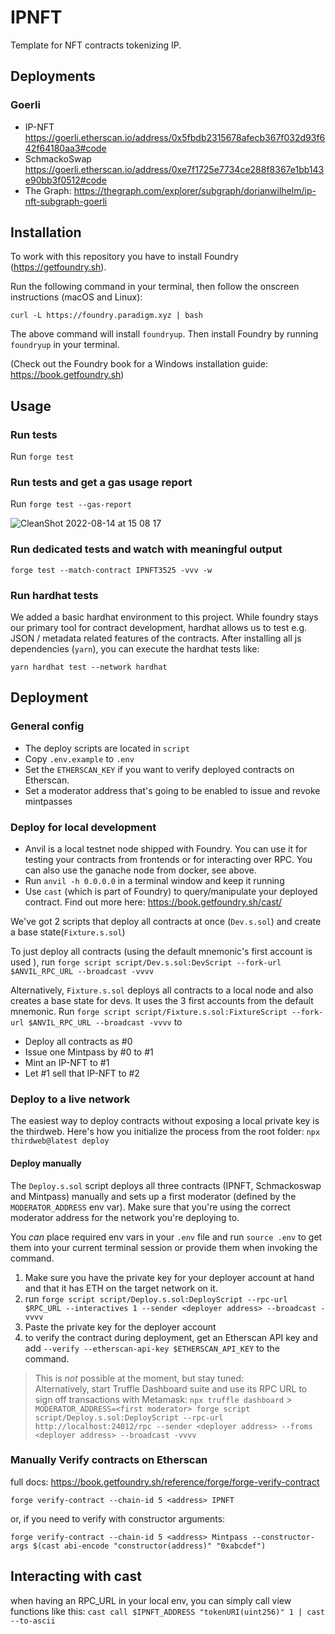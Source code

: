 # IPNFT

Template for NFT contracts tokenizing IP.

## Deployments

### Goerli

- IP-NFT <https://goerli.etherscan.io/address/0x5fbdb2315678afecb367f032d93f642f64180aa3#code>
- SchmackoSwap <https://goerli.etherscan.io/address/0xe7f1725e7734ce288f8367e1bb143e90bb3f0512#code>
- The Graph: <https://thegraph.com/explorer/subgraph/dorianwilhelm/ip-nft-subgraph-goerli>

## Installation

To work with this repository you have to install Foundry (<https://getfoundry.sh>).

Run the following command in your terminal, then follow the onscreen instructions (macOS and Linux):

`curl -L https://foundry.paradigm.xyz | bash`

The above command will install `foundryup`. Then install Foundry by running `foundryup` in your terminal.

(Check out the Foundry book for a Windows installation guide: <https://book.getfoundry.sh>)

## Usage

### Run tests

Run `forge test`

### Run tests and get a gas usage report

Run `forge test --gas-report`

![CleanShot 2022-08-14 at 15 08 17](https://user-images.githubusercontent.com/86414213/184538476-20c8ff24-4714-44bf-a618-f6176cabd03c.png)

### Run dedicated tests and watch with meaningful output

`forge test --match-contract IPNFT3525 -vvv -w`

### Run hardhat tests

We added a basic hardhat environment to this project. While foundry stays our primary tool for contract development, hardhat allows us to test e.g. JSON / metadata related features of the contracts. After installing all js dependencies (`yarn`), you can execute the hardhat tests like:

`yarn hardhat test --network hardhat`

## Deployment

### General config

- The deploy scripts are located in `script`
- Copy `.env.example` to `.env`
- Set the `ETHERSCAN_KEY` if you want to verify deployed contracts on Etherscan.
- Set a moderator address that's going to be enabled to issue and revoke mintpasses

### Deploy for local development

- Anvil is a local testnet node shipped with Foundry. You can use it for testing your contracts from frontends or for interacting over RPC. You can also use the ganache node from docker, see above.
- Run `anvil -h 0.0.0.0` in a terminal window and keep it running
- Use `cast` (which is part of Foundry) to query/manipulate your deployed contract. Find out more here: <https://book.getfoundry.sh/cast/>

We've got 2 scripts that deploy all contracts at once (`Dev.s.sol`) and create a base state(`Fixture.s.sol`)

To just deploy all contracts (using the default mnemonic's first account is used ), run `forge script script/Dev.s.sol:DevScript --fork-url $ANVIL_RPC_URL --broadcast -vvvv`

Alternatively, `Fixture.s.sol` deploys all contracts to a local node and also creates a base state for devs. It uses the 3 first accounts from the default mnemonic. Run `forge script script/Fixture.s.sol:FixtureScript --fork-url $ANVIL_RPC_URL --broadcast -vvvv` to

- Deploy all contracts as #0
- Issue one Mintpass by #0 to #1
- Mint an IP-NFT to #1
- Let #1 sell that IP-NFT to #2

### Deploy to a live network

The easiest way to deploy contracts without exposing a local private key is the thirdweb. Here's how you initialize the process from the root folder: `npx thirdweb@latest deploy`

#### Deploy manually

The `Deploy.s.sol` script deploys all three contracts (IPNFT, Schmackoswap and Mintpass) manually and sets up a first moderator (defined by the `MODERATOR_ADDRESS` env var). Make sure that you're using the correct moderator address for the network you're deploying to.

You _can_ place required env vars in your `.env` file and run `source .env` to get them into your current terminal session or provide them when invoking the command.

1. Make sure you have the private key for your deployer account at hand and that it has ETH on the target network on it.
2. run `forge script script/Deploy.s.sol:DeployScript --rpc-url $RPC_URL --interactives 1 --sender <deployer address> --broadcast -vvvv`
3. Paste the private key for the deployer account
4. to verify the contract during deployment, get an Etherscan API key and add `--verify --etherscan-api-key $ETHERSCAN_API_KEY` to the command.

> This is _not_ possible at the moment, but stay tuned:  
> Alternatively, start Truffle Dashboard suite and use its RPC URL to sign off transactions with Metamask:
> `npx truffle dashboard` > `MODERATOR_ADDRESS=<first moderator> forge script script/Deploy.s.sol:DeployScript --rpc-url http://localhost:24012/rpc --sender <deployer address> --froms <deployer address> --broadcast -vvvv`

### Manually Verify contracts on Etherscan

full docs: https://book.getfoundry.sh/reference/forge/forge-verify-contract

`forge verify-contract --chain-id 5 <address> IPNFT`

or, if you need to verify with constructor arguments:

`forge verify-contract --chain-id 5 <address> Mintpass --constructor-args $(cast abi-encode "constructor(address)" "0xabcdef")`

## Interacting with cast

when having an RPC_URL in your local env, you can simply call view functions like this:
`cast call $IPNFT_ADDRESS "tokenURI(uint256)" 1 | cast --to-ascii`
